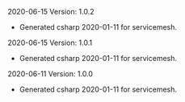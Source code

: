 2020-06-15 Version: 1.0.2
- Generated csharp 2020-01-11 for servicemesh.

2020-06-15 Version: 1.0.1
- Generated csharp 2020-01-11 for servicemesh.

2020-06-11 Version: 1.0.0
- Generated csharp 2020-01-11 for servicemesh.

